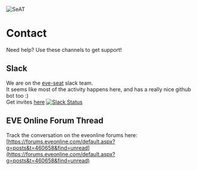 ![SeAT](http://i.imgur.com/aPPOxSK.png)

# Contact

Need help? Use these channels to get support!

## Slack  
We are on the [eve-seat](https://eve-seat.slack.com/) slack team.  
It seems like most of the activity happens here, and has a really nice github bot too :)    
Get invites [here](https://eveseat-slack.herokuapp.com) [![Slack Status](https://eveseat-slack.herokuapp.com/badge.svg)](https://eveseat-slack.herokuapp.com/)

## EVE Online Forum Thread
Track the conversation on the eveonline forums here:
[https://forums.eveonline.com/default.aspx?g=posts&t=460658&find=unread](https://forums.eveonline.com/default.aspx?g=posts&t=460658&find=unread)
